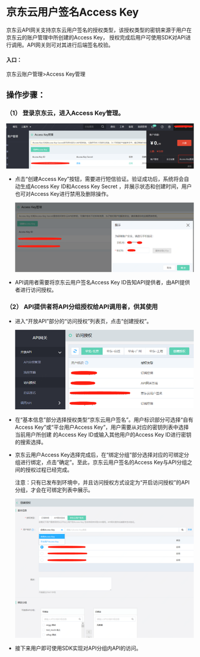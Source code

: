 # 京东云用户签名Access Key

京东云API网关支持京东云用户签名的授权类型，该授权类型的密钥来源于用户在京东云的账户管理中所创建的Access Key， 授权完成后用户可使用SDK对API进行调用。API网关则可对其进行后端签名校验。

#### 入口：

京东云账户管理>Access Key管理

## 操作步骤：

### （1）	登录京东云，进入Access Key管理。 

  ![访问授权](../../../../../image/Internet-Middleware/API-Gateway/Auth-JDUser-1.png)
  
- 点击“创建Access Key”按钮，需要进行短信验证。验证成功后，系统将会自动生成Access Key ID和Access Key Secret ，并展示状态和创建时间，用户也可对Access Key进行禁用及删除操作。

  ![访问授权](../../../../../image/Internet-Middleware/API-Gateway/Auth-JDUser-2.png)

- API调用者需要将京东云用户签名Access Key ID告知API提供者，由API提供者进行访问授权。


### （2）	API提供者将API分组授权给API调用者，供其使用

- 进入“开放API”部分的“访问授权”列表页，点击“创建授权”。

  ![访问授权](../../../../../image/Internet-Middleware/API-Gateway/Auth-JDUser-3.png)
  
- 在“基本信息”部分选择授权类型“京东云用户签名”。用户标识部分可选择“自有Access Key”或“平台用户Access Key”，用户需要从对应的密钥列表中选择当前用户所创建  的Access Key ID或输入其他用户的Access Key ID进行密钥的搜索选择。

- 京东云用户Access Key选择完成后，在“绑定分组”部分选择对应的可绑定分组进行绑定，点击“确定”。至此，京东云用户签名的Access Key与API分组之间的授权过程已经完成。

  注意：只有已发布到环境中，并且访问授权方式设定为“开启访问授权”的API分组，才会在可绑定列表中展示。

  ![访问授权](../../../../../image/Internet-Middleware/API-Gateway/Auth-JDUser-4.png)
  
- 接下来用户即可使用SDK实现对API分组内API的访问。
